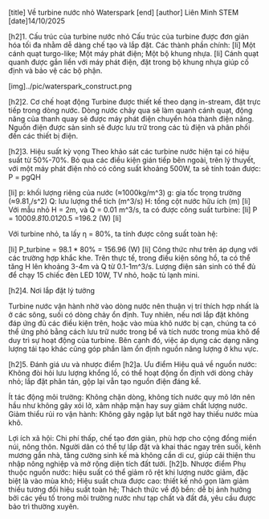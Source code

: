 [title] Về turbine nước nhỏ Waterspark
[end]
[author] Liên Minh STEM
[date]14/10/2025


[h2]1. Cấu trúc của turbine nước nhỏ
Cấu trúc của turbine được đơn giản hóa tối đa nhằm dễ dàng chế tạo và lắp đặt.
Các thành phần chính:
[li]
Một cánh quạt turgo-like;
Một máy phát điện;
Một bộ khung nhựa.
[li]
Cánh quạt quanh được gắn liền với máy phát điện, đặt trong bộ khung nhựa giúp cố định và bảo vệ các bộ phận.

[img]../pic/waterspark_construct.png

[h2]2. Cơ chế hoạt động 
Turbine được thiết kế theo dạng in-stream, đặt trực tiếp trong dòng nước. Dòng nước chảy qua sẽ làm quanh cánh quạt, động năng của thanh quay sẽ được máy phát điện chuyển hóa thành điện năng.
Nguồn điện được sản sinh sẽ được lưu trữ trong các tủ điện và phân phối đến các thiết bị điện.

[h2]3. Hiệu suất kỳ vọng
Theo khảo sát các turbine nước hiện tại có hiệu suất từ 50%-70%.
Bỏ qua các điều kiện gián tiếp bên ngoài, trên lý thuyết, với một máy phát điện nhỏ có công suất khoảng 500W, ta sẽ tính toán được:
P = pgQH

[li]
p: khối lượng riêng của nước (≈1000kg/m^3)
g: gia tốc trọng trường (≈9.81,/s^2)
Q: lưu lượng thể tích (m^3/s)
H: tổng cột nước hữu ích (m)
[li]
Với mẫu nhỏ  H = 2m, và Q = 0.01 m^3/s, ta có được công suất turbine:
[li]
P = 1000*9.81*0.01*2*0.5 =196.2 (W)
[li]

Với turbine nhỏ, ta lấy η = 80%, ta tính được công suất toàn hệ:

[li]
P_turbine = 98.1 * 80% = 156.96 (W)
[li]
Công thức như trên áp dụng với các trường hợp khắc khe. Trên thực tế, trong điều kiện sông hồ, ta có thể tăng H lên khoảng 3-4m và Q từ 0.1-1m^3/s.
Lượng điện sản sinh có thể đủ để chạy 15 chiếc đèn LED 10W, TV nhỏ, hoặc tủ lạnh mini. 


[h2]4. Nơi lắp đặt lý tưởng

Turbine nước vận hành nhờ vào dòng nước nên thuận vị trí thích hợp nhất là ở các sông, suối có dòng chảy ổn định. 
	Tuy nhiên, nếu nơi lắp đặt không đáp ứng đủ các điều kiện trên, hoặc vào mùa khô nước bị cạn, chúng ta có thể ứng phó bằng cách lưu trữ nước trong bể và tích nước trong mùa khô để duy trì sự hoạt động của turbine. Bên cạnh đó, việc áp dụng các dạng năng lượng tái tạo khác cũng góp phần làm ổn định nguồn năng lượng ở khu vực.


[h2]5. Đánh  giá ưu và nhược điểm
[h2]a. Ưu điểm
Hiệu quả về nguồn nước: Không đòi hỏi lưu lượng khổng lồ, có thể hoạt động ổn định với dòng chảy nhỏ; lắp đặt phân tán, gộp lại vẫn tạo nguồn điện đáng kể.

Ít tác động môi trường: Không chặn dòng, không tích nước quy mô lớn nên hầu như không gây xói lở, xâm nhập mặn hay suy giảm chất lượng nước.
Giảm thiểu rủi ro vận hành: Không gây ngập lụt bất ngờ hay thiếu nước mùa khô.

Lợi ích xã hội: Chi phí thấp, chế tạo đơn giản, phù hợp cho cộng đồng miền núi, nông thôn. Người dân có thể tự lắp đặt và khai thác ngay trên suối, kênh mương gần nhà, tăng cường sinh kế mà không cần di cư, giúp cải thiện thu nhập nông nghiệp và mở rộng diện tích đất tưới.
[h2]b. Nhược điểm
Phụ thuộc nguồn nước: hiệu suất có thể giảm rõ rệt khi lượng nước giảm, đặc biệt là vào mùa khô;
Hiệu suất chưa được cao: thiết kế nhỏ gọn làm giảm thiếu tương đối hiệu suất toàn hệ;
Thách thức về độ bền: dễ bị ảnh hưởng bởi các yếu tố trong môi trường nước như tạp chất và đất đá, yêu cầu được bảo trì thường xuyên.